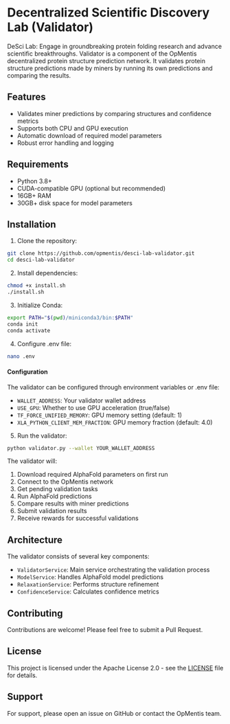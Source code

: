 # Decentralized Scientific Discovery Lab (Validator)
DeSci Lab: Engage in groundbreaking protein folding research and advance scientific breakthroughs.
Validator is a component of the OpMentis decentralized protein structure prediction network. It validates protein structure predictions made by miners by running its own predictions and comparing the results.

## Features

- Validates miner predictions by comparing structures and confidence metrics
- Supports both CPU and GPU execution
- Automatic download of required model parameters
- Robust error handling and logging

## Requirements

- Python 3.8+
- CUDA-compatible GPU (optional but recommended)
- 16GB+ RAM
- 30GB+ disk space for model parameters

## Installation
1. Clone the repository:
```bash
git clone https://github.com/opmentis/desci-lab-validator.git
cd desci-lab-validator
```

2. Install dependencies:
```bash 
chmod +x install.sh 
./install.sh
```

3. Initialize Conda:
```bash
export PATH="$(pwd)/miniconda3/bin:$PATH"
conda init
conda activate
```

4. Configure .env file:
```bash
nano .env
```
#### Configuration

The validator can be configured through environment variables or .env file:

- `WALLET_ADDRESS`: Your validator wallet address
- `USE_GPU`: Whether to use GPU acceleration (true/false)
- `TF_FORCE_UNIFIED_MEMORY`: GPU memory setting (default: 1)
- `XLA_PYTHON_CLIENT_MEM_FRACTION`: GPU memory fraction (default: 4.0)

5. Run the validator:
```bash
python validator.py --wallet YOUR_WALLET_ADDRESS
```
The validator will:
1. Download required AlphaFold parameters on first run
2. Connect to the OpMentis network
3. Get pending validation tasks
4. Run AlphaFold predictions
5. Compare results with miner predictions
6. Submit validation results
7. Receive rewards for successful validations

## Architecture

The validator consists of several key components:

- `ValidatorService`: Main service orchestrating the validation process
- `ModelService`: Handles AlphaFold model predictions
- `RelaxationService`: Performs structure refinement
- `ConfidenceService`: Calculates confidence metrics

## Contributing

Contributions are welcome! Please feel free to submit a Pull Request.

## License

This project is licensed under the Apache License 2.0 - see the [LICENSE](LICENSE) file for details.

## Support

For support, please open an issue on GitHub or contact the OpMentis team.
